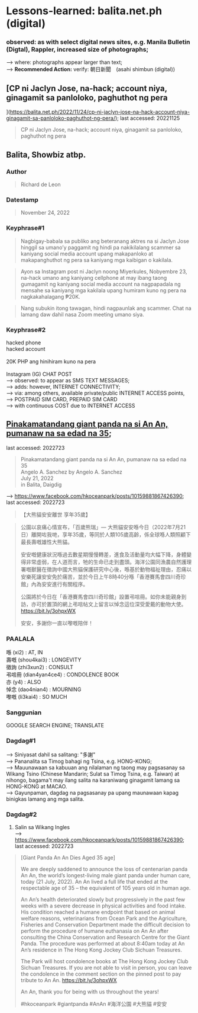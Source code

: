 # Lessons-learned: balita.net.ph (digital)

### observed: as with select digital news sites, e.g. Manila Bulletin (Digtal), Rappler, increased size of photographs;
--> where: photographs appear larger than text;<br/>
--> <b>Recommended Action:</b> verify: 朝日新聞　(asahi shimbun (digital))
## [CP ni Jaclyn Jose, na-hack; account niya, ginagamit sa panloloko, paghuthot ng pera
](https://balita.net.ph/2022/11/24/cp-ni-jaclyn-jose-na-hack-account-niya-ginagamit-sa-panloloko-paghuthot-ng-pera/); last accessed: 20221125

> CP ni Jaclyn Jose, na-hack; account niya, ginagamit sa panloloko, paghuthot ng pera

## Balita, Showbiz atbp.

### Author

> Richard de Leon<br/>

### Datestamp

> November 24, 2022

### Keyphrase#1

> Nagbigay-babala sa publiko ang beteranang aktres na si Jaclyn Jose hinggil sa umano’y paggamit ng hindi pa nakikilalang scammer sa kaniyang social media account upang makapanloko at makapanghuthot ng pera sa kaniyang mga kaibigan o kakilala.

> Ayon sa Instagram post ni Jaclyn noong Miyerkules, Nobyembre 23, na-hack umano ang kaniyang cellphone at may ibang taong gumagamit ng kaniyang social media account na nagpapadala ng mensahe sa kaniyang mga kakilala upang humiram kuno ng pera na nagkakahalagang ₱20K.

> Nang subukin itong tawagan, hindi nagpaunlak ang scammer. Chat na lamang daw dahil nasa Zoom meeting umano siya.

### Keyphrase#2

hacked phone<br/>
hacked account<br/>
<br/>
20K PHP ang hinihiram kuno na pera<br/>
<br/>
Instagram (IG) CHAT POST<br/>
--> observed: to appear as SMS TEXT MESSAGES;<br/>
--> adds: however, INTERNET CONNECTIVITY;<br/>
--> via: among others, available private/public INTERNET ACCESS points,<br/> 
--> POSTPAID SIM CARD, PREPAID SIM CARD<br/> 
--> with continuous COST due to INTERNET ACCESS


## [Pinakamatandang giant panda na si An An, pumanaw na sa edad na 35](https://balita.net.ph/2022/07/21/pinakamatandang-giant-panda-na-si-an-an-pumanaw-na-sa-edad-na-35/);
last accessed: 2022723

> Pinakamatandang giant panda na si An An, pumanaw na sa edad na 35<br/>
> Angelo A. Sanchez by Angelo A. Sanchez<br/>
> July 21, 2022<br/>
> in Balita, Daigdig<br/>

--> https://www.facebook.com/hkoceanpark/posts/10159881867426390; last accessed: 2022723

>【大熊貓安安離世 享年35歲】

> 公園以哀痛心情宣布，「百歲熊瑞」— 大熊貓安安喺今日（2022年7月21日）離開咗我哋，享年35歲，等同於人類105歲高齡，係全球喺人類照顧下最長壽嘅雄性大熊貓。<br/>
>
> 安安嘅健康狀況喺過去數星期慢慢轉差，進食及活動量均大幅下降，身體變得非常虛弱，在人道而言，牠的生命已走到盡頭。海洋公園同漁農自然護理署嘅獸醫在徵詢中國大熊貓保護研究中心後，喺基於動物福祉理由，忍痛以安樂死讓安安免於痛苦，並於今日上午8時40分喺「香港賽馬會四川奇珍館」內為安安進行有關程序。
>
> 公園將於今日在「香港賽馬會四川奇珍館」設置弔唁冊。如你未能親身到訪，亦可於置頂的網上弔唁帖文上留言以悼念這位深受愛戴的動物大使。https://bit.ly/3ohpxWX
>
> 安安，多謝你一直以嚟嘅陪伴！

### PAALALA

喺 (xi2) : AT, IN<br/>
壽嘅 (shou4kai3) : LONGEVITY<br/>
徵詢 (zhi3xun2) : CONSULT<br/>
弔唁冊 (dian4yan4ce4) : CONDOLENCE BOOK<br/>
亦 (y4) : ALSO<br/>
悼念 (dao4nian4) : MOURNING<br/>
嚟嘅 (li3kai4) : SO MUCH<br/>

### Sanggunian
GOOGLE SEARCH ENGINE; TRANSLATE

### Dagdag#1

--> Siniyasat dahil sa salitang: "多謝"<br/>
--> Pananalita sa Timog bahagi ng Tsina, e.g. HONG-KONG;<br/>
--> Mauunawaan sa kabuuan ang nilalaman ng taong may pagsasanay sa Wikang Tsino (Chinese Mandarin; Sulat sa Timog Tsina, e.g. Taiwan) at nihongo, bagama't may ilang salita na karaniwang ginagamit lamang sa HONG-KONG at MACAO.<br/>
--> Gayunpaman, dagdag na pagsasanay pa upang maunawaan kapag binigkas lamang ang mga salita.

### Dagdag#2

1) Salin sa Wikang Ingles<br/> 
--> https://www.facebook.com/hkoceanpark/posts/10159881867426390; last accessed: 2022723

> [Giant Panda An An Dies Aged 35 age]
>
> We are deeply saddened to announce the loss of centenarian panda An An, the world’s longest-living male giant panda under human care, today (21 July, 2022). An An lived a full life that ended at the respectable age of 35 – the equivalent of 105 years old in human age.
>
> An An’s health deteriorated slowly but progressively in the past few weeks with a severe decrease in physical activities and food intake. His condition reached a humane endpoint that based on animal welfare reasons, veterinarians from Ocean Park and the Agriculture, Fisheries and Conservation Department made the difficult decision to perform the procedure of humane euthanasia on An An after consulting the China Conservation and Research Centre for the Giant Panda. The procedure was performed at about 8:40am today at An An’s residence in The Hong Kong Jockey Club Sichuan Treasures.
>
> The Park will host condolence books at The Hong Kong Jockey Club Sichuan Treasures. If you are not able to visit in person, you can leave the condolence in the comment section on the pinned post to pay tribute to An An. https://bit.ly/3ohpxWX
>
> An An, thank you for being with us throughout the years!
> 
> #hkoceanpark #giantpanda #AnAn #海洋公園 #大熊貓 #安安
